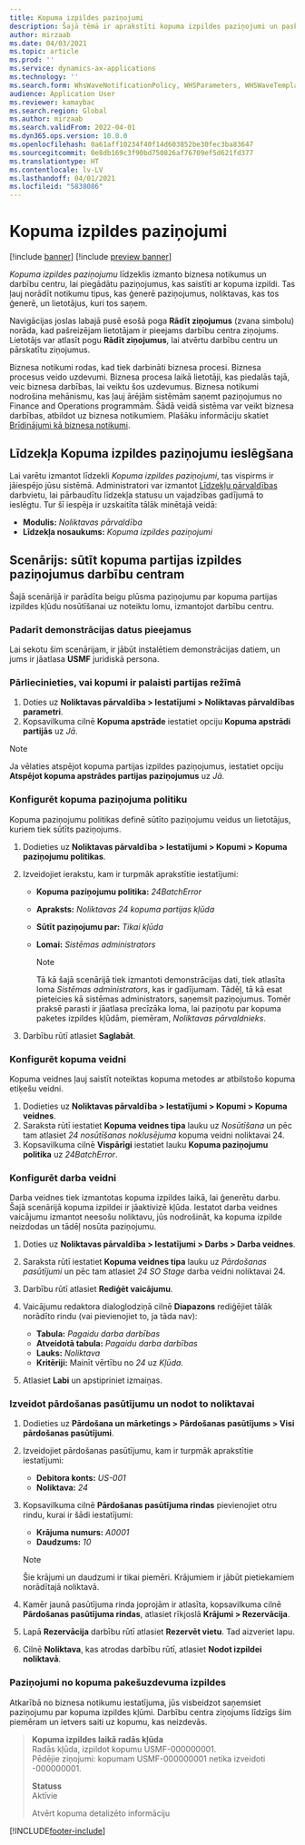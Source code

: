 ```yaml
---
title: Kopuma izpildes paziņojumi
description: Šajā tēmā ir aprakstīti kopuma izpildes paziņojumi un paskaidrots, kā tos iestatīt.
author: mirzaab
ms.date: 04/03/2021
ms.topic: article
ms.prod: ''
ms.service: dynamics-ax-applications
ms.technology: ''
ms.search.form: WhsWaveNotificationPolicy, WHSParameters, WHSWaveTemplateTable, BusinessEventsWorkspace
audience: Application User
ms.reviewer: kamaybac
ms.search.region: Global
ms.author: mirzaab
ms.search.validFrom: 2022-04-01
ms.dyn365.ops.version: 10.0.0
ms.openlocfilehash: 0a61aff10234f40f14d603852be30fec3ba83647
ms.sourcegitcommit: 0e8db169c3f90bd750826af76709ef5d621fd377
ms.translationtype: HT
ms.contentlocale: lv-LV
ms.lasthandoff: 04/01/2021
ms.locfileid: "5838086"
---
```

# <a name="wave-execution-notifications"></a>Kopuma izpildes paziņojumi

[!include [banner](../includes/banner.md)]
[!include [preview banner](../includes/preview-banner.md)]

*Kopuma izpildes paziņojumu* līdzeklis izmanto biznesa notikumus un darbību centru, lai piegādātu paziņojumus, kas saistīti ar kopuma izpildi. Tas ļauj norādīt notikumu tipus, kas ģenerē paziņojumus, noliktavas, kas tos ģenerē, un lietotājus, kuri tos saņem.

Navigācijas joslas labajā pusē esošā poga **Rādīt ziņojumus** (zvana simbolu) norāda, kad pašreizējam lietotājam ir pieejams darbību centra ziņojums. Lietotājs var atlasīt pogu **Rādīt ziņojumus**, lai atvērtu darbību centru un pārskatītu ziņojumus.

Biznesa notikumi rodas, kad tiek darbināti biznesa procesi. Biznesa procesus veido uzdevumi. Biznesa procesa laikā lietotāji, kas piedalās tajā, veic biznesa darbības, lai veiktu šos uzdevumus. Biznesa notikumi nodrošina mehānismu, kas ļauj ārējām sistēmām saņemt paziņojumus no Finance and Operations programmām. Šādā veidā sistēma var veikt biznesa darbības, atbildot uz biznesa notikumiem. Plašāku informāciju skatiet [Brīdinājumi kā biznesa notikumi](../../fin-ops-core/dev-itpro/business-events/home-page.md).

## <a name="turn-on-the-wave-execution-notifications-feature"></a>Līdzekļa Kopuma izpildes paziņojumu ieslēgšana

Lai varētu izmantot līdzekli *Kopuma izpildes paziņojumi*, tas vispirms ir jāiespējo jūsu sistēmā. Administratori var izmantot [Līdzekļu pārvaldības](../../fin-ops-core/fin-ops/get-started/feature-management/feature-management-overview.md) darbvietu, lai pārbaudītu līdzekļa statusu un vajadzības gadījumā to ieslēgtu. Tur šī iespēja ir uzskaitīta tālāk minētajā veidā:

- **Modulis:** *Noliktavas pārvaldība*
- **Līdzekļa nosaukums:** *Kopuma izpildes paziņojumi*

## <a name="scenario-send-wave-batch-execution-notifications-to-the-action-center"></a>Scenārijs: sūtīt kopuma partijas izpildes paziņojumus darbību centram

Šajā scenārijā ir parādīta beigu plūsma paziņojumu par kopuma partijas izpildes kļūdu nosūtīšanai uz noteiktu lomu, izmantojot darbību centru.

### <a name="make-demo-data-available"></a>Padarīt demonstrācijas datus pieejamus

Lai sekotu šim scenārijam, ir jābūt instalētiem demonstrācijas datiem, un jums ir jāatlasa **USMF** juridiskā persona.

### <a name="make-sure-that-waves-are-run-in-batch-mode"></a>Pārliecinieties, vai kopumi ir palaisti partijas režīmā

1. Doties uz **Noliktavas pārvaldība \> Iestatījumi \> Noliktavas pārvaldības parametri**.
1. Kopsavilkuma cilnē **Kopuma apstrāde** iestatiet opciju **Kopuma apstrādi partijās** uz *Jā*.

> [!NOTE]
> Ja vēlaties atspējot kopuma partijas izpildes paziņojumus, iestatiet opciju **Atspējot kopuma apstrādes partijas paziņojumus** uz *Jā*.

### <a name="configure-a-wave-notification-policy"></a>Konfigurēt kopuma paziņojuma politiku

Kopuma paziņojumu politikas definē sūtīto paziņojumu veidus un lietotājus, kuriem tiek sūtīts paziņojums.

1. Dodieties uz **Noliktavas pārvaldība \> Iestatījumi \> Kopumi \> Kopuma paziņojumu politikas**.
1. Izveidojiet ierakstu, kam ir turpmāk aprakstītie iestatījumi:

    - **Kopuma paziņojumu politika:** *24BatchError*
    - **Apraksts:** *Noliktavas 24 kopuma partijas kļūda*
    - **Sūtīt paziņojumu par:** *Tikai kļūda*
    - **Lomai:** *Sistēmas administrators*

        > [!NOTE]
        > Tā kā šajā scenārijā tiek izmantoti demonstrācijas dati, tiek atlasīta loma *Sistēmas administrators*, kas ir gadījumam. Tādēļ, tā kā esat pieteicies kā sistēmas administrators, saņemsit paziņojumus. Tomēr praksē parasti ir jāatlasa precīzāka loma, lai paziņotu par kopuma paketes izpildes kļūdām, piemēram, *Noliktavas pārvaldnieks*.

1. Darbību rūtī atlasiet **Saglabāt**.

### <a name="configure-a-wave-template"></a>Konfigurēt kopuma veidni

Kopuma veidnes ļauj saistīt noteiktas kopuma metodes ar atbilstošo kopuma etiķešu veidni.

1. Dodieties uz **Noliktavas pārvaldība \> Iestatījumi \> Kopumi \> Kopuma veidnes**.
1. Saraksta rūtī iestatiet **Kopuma veidnes tipa** lauku uz *Nosūtīšana* un pēc tam atlasiet *24 nosūtīšanas noklusējuma* kopuma veidni noliktavai 24.
1. Kopsavilkuma cilnē **Vispārīgi** iestatiet lauku **Kopuma paziņojumu politika** uz *24BatchError*.

### <a name="configure-a-work-template"></a>Konfigurēt darba veidni

Darba veidnes tiek izmantotas kopuma izpildes laikā, lai ģenerētu darbu. Šajā scenārijā kopuma izpildei ir jāaktivizē kļūda. Iestatot darba veidnes vaicājumu izmantot neesošu noliktavu, jūs nodrošināt, ka kopuma izpilde neizdodas un tādēļ nosūta paziņojumu.

1. Doties uz **Noliktavas pārvaldība \> Iestatījumi \> Darbs \> Darba veidnes**.
1. Saraksta rūtī iestatiet **Kopuma veidnes tipa** lauku uz *Pārdošanas pasūtījumi* un pēc tam atlasiet *24 SO Stage* darba veidni noliktavai 24.
1. Darbību rūtī atlasiet **Rediģēt vaicājumu**.
1. Vaicājumu redaktora dialoglodziņā cilnē **Diapazons** rediģējiet tālāk norādīto rindu (vai pievienojiet to, ja tāda nav):

    - **Tabula:** *Pagaidu darba darbības*
    - **Atveidotā tabula:** *Pagaidu darba darbības*
    - **Lauks:** *Noliktava*
    - **Kritēriji:** Mainīt vērtību no *24* uz *Kļūda*.

1. Atlasiet **Labi** un apstipriniet izmaiņas.

### <a name="create-a-sales-order-and-release-it-to-the-warehouse"></a>Izveidot pārdošanas pasūtījumu un nodot to noliktavai

1. Dodieties uz **Pārdošana un mārketings \> Pārdošanas pasūtījums \> Visi pārdošanas pasūtījumi**.
1. Izveidojiet pārdošanas pasūtījumu, kam ir turpmāk aprakstītie iestatījumi:

    - **Debitora konts:** *US-001*
    - **Noliktava:** *24*

1. Kopsavilkuma cilnē **Pārdošanas pasūtījuma rindas** pievienojiet otru rindu, kurai ir šādi iestatījumi:

    - **Krājuma numurs:** *A0001*
    - **Daudzums:** *10*

    > [!NOTE]
    > Šie krājumi un daudzumi ir tikai piemēri. Krājumiem ir jābūt pietiekamiem norādītajā noliktavā.

1. Kamēr jaunā pasūtījuma rinda joprojām ir atlasīta, kopsavilkuma cilnē **Pārdošanas pasūtījuma rindas**, atlasiet rīkjoslā **Krājumi \> Rezervācija**.
1. Lapā **Rezervācija** darbību rūtī atlasiet **Rezervēt vietu**. Tad aizveriet lapu.
1. Cilnē **Noliktava**, kas atrodas darbību rūtī, atlasiet **Nodot izpildei noliktavā**.

### <a name="notifications-from-wave-batch-job-execution"></a>Paziņojumi no kopuma pakešuzdevuma izpildes

Atkarībā no biznesa notikumu iestatījuma, jūs visbeidzot saņemsiet paziņojumu par kopuma izpildes kļūmi. Darbību centra ziņojums līdzīgs šim piemēram un ietvers saiti uz kopumu, kas neizdevās.

> **Kopuma izpildes laikā radās kļūda**  
> Radās kļūda, izpildot kopumu USMF-000000001.  
> Pēdējie ziņojumi: kopumam USMF-000000001 netika izveidoti -000000001.
>
> **Statuss**  
> Aktīvie
>
> Atvērt kopuma detalizēto informāciju

[!INCLUDE[footer-include](../../includes/footer-banner.md)]
